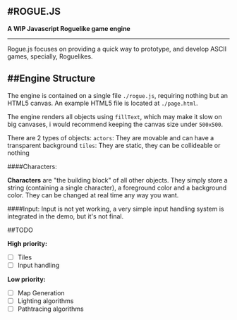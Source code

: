 #ROGUE.JS
---------------------------------
__A WIP Javascript Roguelike game engine__

---------------------------

Rogue.js focuses on providing a quick way to prototype, and develop ASCII games, specially, Roguelikes.



##Engine Structure
----------------------------------

The engine is contained on a single file `./rogue.js`, requiring nothing but an HTML5 canvas. An example HTML5 file is located at `./page.html`.

The engine renders all objects using `fillText`, which may make it slow on big canvases, i would recommend keeping the canvas size under `500x500`.

There are 2 types of objects:
<bk>
`actors`: They are movable and can have a transparent background
<bk>
`tiles`: They are static, they can be collideable or nothing
<bk>
<bk>
<bk>

####Characters:

__Characters__ are "the building block" of all other objects. They simply store a string (containing a single character), a foreground color and a background color.
<bk>
They can be changed at real time any way you want.

####Input:
Input is not yet working, a very simple input handling system is integrated in the demo, but it's not final.

##TODO

__High priority:__
- [ ] Tiles  
- [ ] Input handling

__Low priority:__
- [ ] Map Generation
- [ ] Lighting algorithms
- [ ] Pathtracing algorithms

